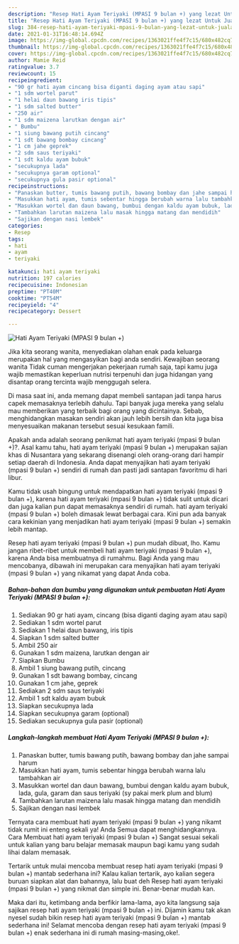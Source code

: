 ```yaml
---
description: "Resep Hati Ayam Teriyaki (MPASI 9 bulan +) yang lezat Untuk Jualan"
title: "Resep Hati Ayam Teriyaki (MPASI 9 bulan +) yang lezat Untuk Jualan"
slug: 384-resep-hati-ayam-teriyaki-mpasi-9-bulan-yang-lezat-untuk-jualan
date: 2021-01-31T16:48:14.694Z
image: https://img-global.cpcdn.com/recipes/1363021ffe4f7c15/680x482cq70/hati-ayam-teriyaki-mpasi-9-bulan-foto-resep-utama.jpg
thumbnail: https://img-global.cpcdn.com/recipes/1363021ffe4f7c15/680x482cq70/hati-ayam-teriyaki-mpasi-9-bulan-foto-resep-utama.jpg
cover: https://img-global.cpcdn.com/recipes/1363021ffe4f7c15/680x482cq70/hati-ayam-teriyaki-mpasi-9-bulan-foto-resep-utama.jpg
author: Mamie Reid
ratingvalue: 3.7
reviewcount: 15
recipeingredient:
- "90 gr hati ayam cincang bisa diganti daging ayam atau sapi"
- "1 sdm wortel parut"
- "1 helai daun bawang iris tipis"
- "1 sdm salted butter"
- "250 air"
- "1 sdm maizena larutkan dengan air"
- " Bumbu"
- "1 siung bawang putih cincang"
- "1 sdt bawang bombay cincang"
- "1 cm jahe geprek"
- "2 sdm saus teriyaki"
- "1 sdt kaldu ayam bubuk"
- "secukupnya lada"
- "secukupnya garam optional"
- "secukupnya gula pasir optional"
recipeinstructions:
- "Panaskan butter, tumis bawang putih, bawang bombay dan jahe sampai harum"
- "Masukkan hati ayam, tumis sebentar hingga berubah warna lalu tambahkan air"
- "Masukkan wortel dan daun bawang, bumbui dengan kaldu ayam bubuk, lada, gula, garam dan saus teriyaki (sy pakai merk plum and blum)"
- "Tambahkan larutan maizena lalu masak hingga matang dan mendidih"
- "Sajikan dengan nasi lembek"
categories:
- Resep
tags:
- hati
- ayam
- teriyaki

katakunci: hati ayam teriyaki 
nutrition: 197 calories
recipecuisine: Indonesian
preptime: "PT40M"
cooktime: "PT54M"
recipeyield: "4"
recipecategory: Dessert

---
```



![Hati Ayam Teriyaki (MPASI 9 bulan +)](https://img-global.cpcdn.com/recipes/1363021ffe4f7c15/680x482cq70/hati-ayam-teriyaki-mpasi-9-bulan-foto-resep-utama.jpg)

Jika kita seorang wanita, menyediakan olahan enak pada keluarga merupakan hal yang mengasyikan bagi anda sendiri. Kewajiban seorang  wanita Tidak cuman mengerjakan pekerjaan rumah saja, tapi kamu juga wajib memastikan keperluan nutrisi terpenuhi dan juga hidangan yang disantap orang tercinta wajib menggugah selera.

Di masa  saat ini, anda memang dapat membeli santapan jadi tanpa harus capek memasaknya terlebih dahulu. Tapi banyak juga mereka yang selalu mau memberikan yang terbaik bagi orang yang dicintainya. Sebab, menghidangkan masakan sendiri akan jauh lebih bersih dan kita juga bisa menyesuaikan makanan tersebut sesuai kesukaan famili. 



Apakah anda adalah seorang penikmat hati ayam teriyaki (mpasi 9 bulan +)?. Asal kamu tahu, hati ayam teriyaki (mpasi 9 bulan +) merupakan sajian khas di Nusantara yang sekarang disenangi oleh orang-orang dari hampir setiap daerah di Indonesia. Anda dapat menyajikan hati ayam teriyaki (mpasi 9 bulan +) sendiri di rumah dan pasti jadi santapan favoritmu di hari libur.

Kamu tidak usah bingung untuk mendapatkan hati ayam teriyaki (mpasi 9 bulan +), karena hati ayam teriyaki (mpasi 9 bulan +) tidak sulit untuk dicari dan juga kalian pun dapat memasaknya sendiri di rumah. hati ayam teriyaki (mpasi 9 bulan +) boleh dimasak lewat berbagai cara. Kini pun ada banyak cara kekinian yang menjadikan hati ayam teriyaki (mpasi 9 bulan +) semakin lebih mantap.

Resep hati ayam teriyaki (mpasi 9 bulan +) pun mudah dibuat, lho. Kamu jangan ribet-ribet untuk membeli hati ayam teriyaki (mpasi 9 bulan +), karena Anda bisa membuatnya di rumahmu. Bagi Anda yang mau mencobanya, dibawah ini merupakan cara menyajikan hati ayam teriyaki (mpasi 9 bulan +) yang nikamat yang dapat Anda coba.

<!--inarticleads1-->

##### Bahan-bahan dan bumbu yang digunakan untuk pembuatan Hati Ayam Teriyaki (MPASI 9 bulan +):

1. Sediakan 90 gr hati ayam, cincang (bisa diganti daging ayam atau sapi)
1. Sediakan 1 sdm wortel parut
1. Sediakan 1 helai daun bawang, iris tipis
1. Siapkan 1 sdm salted butter
1. Ambil 250 air
1. Gunakan 1 sdm maizena, larutkan dengan air
1. Siapkan  Bumbu
1. Ambil 1 siung bawang putih, cincang
1. Gunakan 1 sdt bawang bombay, cincang
1. Gunakan 1 cm jahe, geprek
1. Sediakan 2 sdm saus teriyaki
1. Ambil 1 sdt kaldu ayam bubuk
1. Siapkan secukupnya lada
1. Siapkan secukupnya garam (optional)
1. Sediakan secukupnya gula pasir (optional)




<!--inarticleads2-->

##### Langkah-langkah membuat Hati Ayam Teriyaki (MPASI 9 bulan +):

1. Panaskan butter, tumis bawang putih, bawang bombay dan jahe sampai harum
1. Masukkan hati ayam, tumis sebentar hingga berubah warna lalu tambahkan air
1. Masukkan wortel dan daun bawang, bumbui dengan kaldu ayam bubuk, lada, gula, garam dan saus teriyaki (sy pakai merk plum and blum)
1. Tambahkan larutan maizena lalu masak hingga matang dan mendidih
1. Sajikan dengan nasi lembek




Ternyata cara membuat hati ayam teriyaki (mpasi 9 bulan +) yang nikamt tidak rumit ini enteng sekali ya! Anda Semua dapat menghidangkannya. Cara Membuat hati ayam teriyaki (mpasi 9 bulan +) Sangat sesuai sekali untuk kalian yang baru belajar memasak maupun bagi kamu yang sudah lihai dalam memasak.

Tertarik untuk mulai mencoba membuat resep hati ayam teriyaki (mpasi 9 bulan +) mantab sederhana ini? Kalau kalian tertarik, ayo kalian segera buruan siapkan alat dan bahannya, lalu buat deh Resep hati ayam teriyaki (mpasi 9 bulan +) yang nikmat dan simple ini. Benar-benar mudah kan. 

Maka dari itu, ketimbang anda berfikir lama-lama, ayo kita langsung saja sajikan resep hati ayam teriyaki (mpasi 9 bulan +) ini. Dijamin kamu tak akan nyesel sudah bikin resep hati ayam teriyaki (mpasi 9 bulan +) mantab sederhana ini! Selamat mencoba dengan resep hati ayam teriyaki (mpasi 9 bulan +) enak sederhana ini di rumah masing-masing,oke!.

